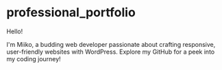 # professional_portfolio

Hello!

I'm Miiko, a budding web developer passionate about crafting responsive, user-friendly websites with WordPress. Explore my GitHub for a peek into my coding journey!
